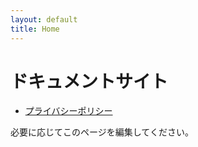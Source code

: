 ```yaml
---
layout: default
title: Home
---
```


# ドキュメントサイト

- [プライバシーポリシー](./privacy-policy.md)

必要に応じてこのページを編集してください。
